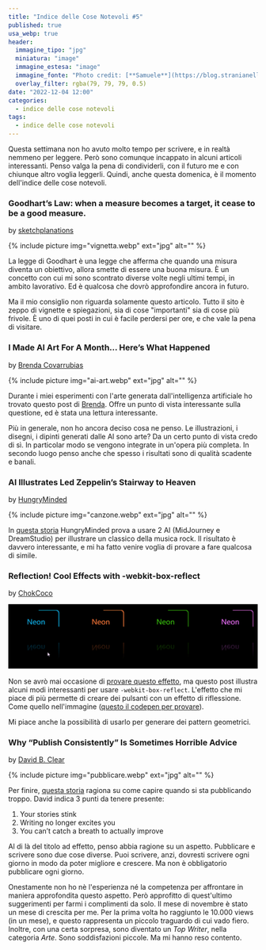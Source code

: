 ```yaml
---
title: "Indice delle Cose Notevoli #5"
published: true
usa_webp: true
header:
  immagine_tipo: "jpg"
  miniatura: "image"
  immagine_estesa: "image"
  immagine_fonte: "Photo credit: [**Samuele**](https://blog.stranianelli.com/)"
  overlay_filter: rgba(79, 79, 79, 0.5)
date: "2022-12-04 12:00"
categories:
  - indice delle cose notevoli
tags:
  - indice delle cose notevoli
---
```


Questa settimana non ho avuto molto tempo per scrivere, e in realtà nemmeno per leggere. Però sono comunque incappato in alcuni articoli interessanti. Penso valga la pena di condividerli, con il futuro me e con chiunque altro voglia leggerli. Quindi, anche questa domenica, è il momento dell'indice delle cose notevoli.

### Goodhart’s Law: when a measure becomes a target, it cease to be a good measure.

by [sketchplanations](https://sketchplanations.com/goodharts-law)

{% include picture img="vignetta.webp" ext="jpg" alt="" %}

La legge di Goodhart è una legge che afferma che quando una misura diventa un obiettivo, allora smette di essere una buona misura. È un concetto con cui mi sono scontrato diverse volte negli ultimi tempi, in ambito lavorativo. Ed è qualcosa che dovrò approfondire ancora in futuro.

Ma il mio consiglio non riguarda solamente questo articolo. Tutto il sito è zeppo di vignette e spiegazioni, sia di cose "importanti" sia di cose più frivole. È uno di quei posti in cui è facile perdersi per ore, e che vale la pena di visitare.

### I Made AI Art For A Month… Here’s What Happened

by [Brenda Covarrubias](https://medium.com/@brendacova22)

{% include picture img="ai-art.webp" ext="jpg" alt="" %}

Durante i miei esperimenti con l'arte generata dall'intelligenza artificiale ho trovato questo post di [Brenda](https://medium.com/counterarts/i-made-ai-art-for-a-month-heres-what-happened-11f7d24c9188). Offre un punto di vista interessante sulla questione, ed è stata una lettura interessante.

Più in generale, non ho ancora deciso cosa ne penso. Le illustrazioni, i disegni, i dipinti generati dalle AI sono arte? Da un certo punto di vista credo di sì. In particolar modo se vengono integrate in un'opera più completa. In secondo luogo penso anche che spesso i risultati sono di qualità scadente e banali.

### AI Illustrates Led Zeppelin’s Stairway to Heaven

by [HungryMinded](https://medium.com/@HungryMinded)

{% include picture img="canzone.webp" ext="jpg" alt="" %}

In [questa storia](https://medium.com/seeds-for-the-future/ai-illustrates-led-zeppelinss-stairway-to-heaven-ed0286828f4b) HungryMinded prova a usare 2 AI (MidJourney e DreamStudio) per illustrare un classico della musica rock. Il risultato è davvero interessante, e mi ha fatto venire voglia di provare a fare qualcosa di simile.

### Reflection! Cool Effects with -webkit-box-reflect

by [ChokCoco](https://medium.com/@rocchokcoco)

![zoom-01.gif](https://raw.githubusercontent.com/el3um4s/strani-anelli-blog/master/_posts/2022/2022-12-04-top-writer-e-10000-views/neon.gif)

Non se avrò mai occasione di [provare questo effetto](https://medium.com/frontend-canteen/reflection-cool-effects-with-webkit-box-reflect-92c18df69f80), ma questo post illustra alcuni modi interessanti per usare `-webkit-box-reflect`. L'effetto che mi piace di più permette di creare dei pulsanti con un effetto di riflessione. Come quello nell'immagine ([questo il codepen per provare](https://codepen.io/Chokcoco/pen/BaQzBEG)).

Mi piace anche la possibilità di usarlo per generare dei pattern geometrici.

### Why “Publish Consistently” Is Sometimes Horrible Advice

by [David B. Clear](https://davidbclear.medium.com/)

{% include picture img="pubblicare.webp" ext="jpg" alt="" %}

Per finire, [questa storia](https://writingcooperative.com/why-publish-consistently-is-sometimes-horrible-advice-70c2cd623aca) ragiona su come capire quando si sta pubblicando troppo. David indica 3 punti da tenere presente:

1. Your stories stink
2. Writing no longer excites you
3. You can’t catch a breath to actually improve

Al di là del titolo ad effetto, penso abbia ragione su un aspetto. Pubblicare e scrivere sono due cose diverse. Puoi scrivere, anzi, dovresti scrivere ogni giorno in modo da poter migliore e crescere. Ma non è obbligatorio pubblicare ogni giorno.

Onestamente non ho nè l'esperienza né la competenza per affrontare in maniera approfondita questo aspetto. Però approfitto di quest'ultimo suggerimenti per farmi i complimenti da solo. Il mese di novembre è stato un mese di crescita per me. Per la prima volta ho raggiunto le 10.000 views (in un mese), e questo rappresenta un piccolo traguardo di cui vado fiero. Inoltre, con una certa sorpresa, sono diventato un _Top Writer_, nella categoria _Arte_. Sono soddisfazioni piccole. Ma mi hanno reso contento.
